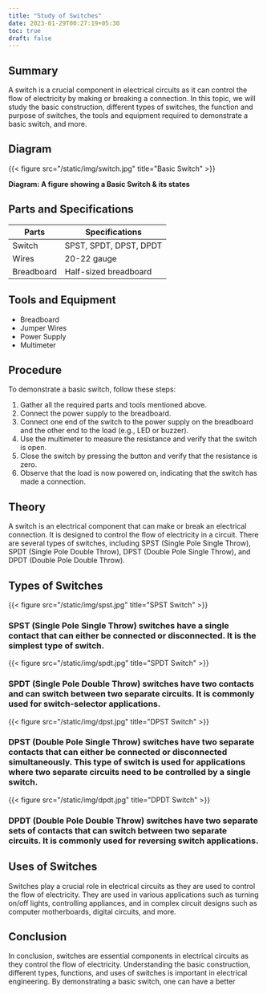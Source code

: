 ```yaml
---
title: "Study of Switches"
date: 2023-01-29T00:27:19+05:30
toc: true
draft: false
---
```


## Summary
A switch is a crucial component in electrical circuits as it can control the flow of electricity by making or breaking a connection. In this topic, we will study the basic construction, different types of switches, the function and purpose of switches, the tools and equipment required to demonstrate a basic switch, and more.

## Diagram

{{< figure src="/static/img/switch.jpg" title="Basic Switch" >}}

**Diagram: A figure showing a Basic Switch & its states**

## Parts and Specifications

| Parts | Specifications |
|-------|----------------|
| Switch | SPST, SPDT, DPST, DPDT |
| Wires | 20-22 gauge |
| Breadboard | Half-sized breadboard |

## Tools and Equipment
- Breadboard
- Jumper Wires
- Power Supply
- Multimeter

## Procedure
To demonstrate a basic switch, follow these steps:
1. Gather all the required parts and tools mentioned above.
2. Connect the power supply to the breadboard.
3. Connect one end of the switch to the power supply on the breadboard and the other end to the load (e.g., LED or buzzer).
4. Use the multimeter to measure the resistance and verify that the switch is open.
5. Close the switch by pressing the button and verify that the resistance is zero.
6. Observe that the load is now powered on, indicating that the switch has made a connection.

## Theory
A switch is an electrical component that can make or break an electrical connection. It is designed to control the flow of electricity in a circuit. There are several types of switches, including SPST (Single Pole Single Throw), SPDT (Single Pole Double Throw), DPST (Double Pole Single Throw), and DPDT (Double Pole Double Throw).

## Types of Switches
{{< figure src="/static/img/spst.jpg" title="SPST Switch" >}}

### SPST (Single Pole Single Throw) switches have a single contact that can either be connected or disconnected. It is the simplest type of switch.

{{< figure src="/static/img/spdt.jpg" title="SPDT Switch" >}}

### SPDT (Single Pole Double Throw) switches have two contacts and can switch between two separate circuits. It is commonly used for switch-selector applications.

{{< figure src="/static/img/dpst.jpg" title="DPST Switch" >}}

### DPST (Double Pole Single Throw) switches have two separate contacts that can either be connected or disconnected simultaneously. This type of switch is used for applications where two separate circuits need to be controlled by a single switch.

{{< figure src="/static/img/dpdt.jpg" title="DPDT Switch" >}}

### DPDT (Double Pole Double Throw) switches have two separate sets of contacts that can switch between two separate circuits. It is commonly used for reversing switch applications.

## Uses of Switches
Switches play a crucial role in electrical circuits as they are used to control the flow of electricity. They are used in various applications such as turning on/off lights, controlling appliances, and in complex circuit designs such as computer motherboards, digital circuits, and more.

## Conclusion
In conclusion, switches are essential components in electrical circuits as they control the flow of electricity. Understanding the basic construction, different types, functions, and uses of switches is important in electrical engineering. By demonstrating a basic switch, one can have a better

